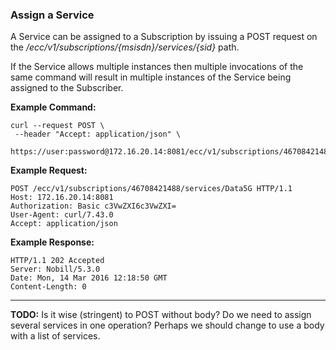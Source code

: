 ### Assign a Service

A Service can be assigned to a Subscription by issuing a POST request on the _/ecc/v1/subscriptions/{msisdn}/services/{sid}_ path. 

If the Service allows multiple instances then multiple invocations of the same command will result in multiple instances of the Service being assigned to the Subscriber.

__Example Command:__
```
curl --request POST \
 --header "Accept: application/json" \
 https://user:password@172.16.20.14:8081/ecc/v1/subscriptions/46708421488/services/Data5G
```

__Example Request:__
```
POST /ecc/v1/subscriptions/46708421488/services/Data5G HTTP/1.1
Host: 172.16.20.14:8081
Authorization: Basic c3VwZXI6c3VwZXI=
User-Agent: curl/7.43.0
Accept: application/json
```

__Example Response:__
```
HTTP/1.1 202 Accepted
Server: Nobill/5.3.0
Date: Mon, 14 Mar 2016 12:18:50 GMT
Content-Length: 0
```

---
__TODO:__ Is it wise (stringent) to POST without body? Do we need to assign several services in one operation? Perhaps we should change to use a body with a list of services.